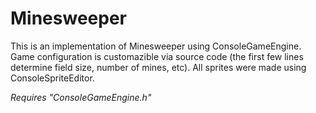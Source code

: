 # Minesweeper

This is an implementation of Minesweeper using ConsoleGameEngine. Game configuration is customazible via source code (the first few lines determine field size, number of mines, etc).
All sprites were made using ConsoleSpriteEditor.

*Requires "ConsoleGameEngine.h"*